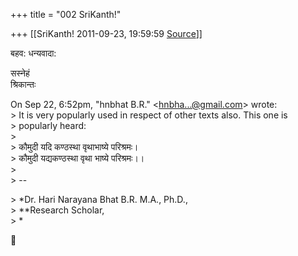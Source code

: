 +++
title = "002 SriKanth!"

+++
[[SriKanth!	2011-09-23, 19:59:59 [Source](https://groups.google.com/g/samskrita/c/qXSM5MpLuK4)]]



बहव: धन्यवादा:

सस्नेहं  
श्रिकान्तः

On Sep 22, 6:52pm, "hnbhat B.R." \<[hnbha...@gmail.com]()\> wrote:  
\> It is very popularly used in respect of other texts also. This one is  
\> popularly heard:  
\>  
\> कौमुदी यदि कण्ठस्था वृथाभाष्ये परिश्रमः।  
\> कौमुदी यद्यकण्ठस्था वृथा भाष्ये परिश्रमः।।  
\>  
\> --  

\> \*Dr. Hari Narayana Bhat B.R. M.A., Ph.D.,  
\> \*\*Research Scholar,  
\> \*



